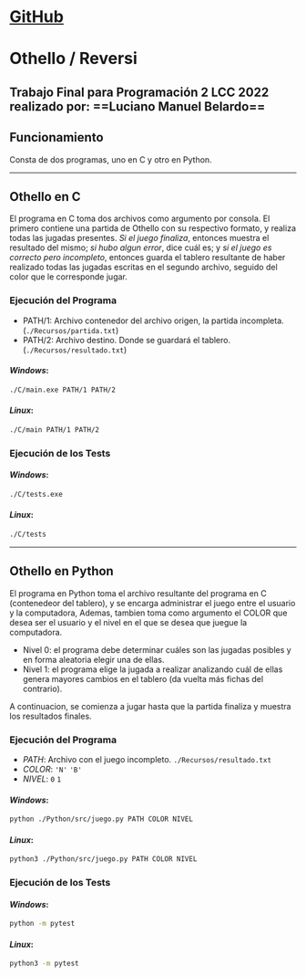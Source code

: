 # [GitHub]
[Github]: https://github.com/lulobelardo/Nuevo_Othello

# Othello / Reversi
Trabajo Final para Programación 2 LCC 2022 realizado por:
==Luciano Manuel Belardo==
---
## Funcionamiento
Consta de dos programas, uno en C y otro en Python.

---
## Othello en C
El programa en C toma dos archivos como argumento por consola. El primero contiene una partida de Othello con su respectivo formato, y realiza todas las jugadas presentes. *Si el juego finaliza*, entonces muestra el resultado del mismo; *si hubo algun error*, dice cuál es; y *si el juego es correcto pero incompleto*, entonces guarda el tablero resultante de haber realizado todas las jugadas escritas en el segundo archivo, seguido del color que le corresponde jugar.

### Ejecución del Programa
- PATH/1: Archivo contenedor del archivo origen, la partida incompleta. (`./Recursos/partida.txt`)
- PATH/2: Archivo destino. Donde se guardará el tablero. (`./Recursos/resultado.txt`)
#### _Windows_:
```sh
./C/main.exe PATH/1 PATH/2 
```
#### _Linux_:
```sh
./C/main PATH/1 PATH/2 
```

### Ejecución de los Tests
#### _Windows_:
```sh
./C/tests.exe
```
#### _Linux_:
```sh
./C/tests
```
---
## Othello en Python
El programa en Python toma el archivo resultante del programa en C (contenedeor del tablero), y se encarga administrar el juego entre el usuario y la computadora, Ademas, tambien toma como argumento el COLOR que desea ser el usuario y el nivel en el que se desea que juegue la computadora.
- Nivel 0: el programa debe determinar cuáles son las jugadas posibles y en forma aleatoria elegir una de ellas.
- Nivel 1: el programa elige la jugada a realizar analizando cuál de ellas genera mayores cambios en el tablero (da vuelta más fichas del contrario).

A continuacion, se comienza a jugar hasta que la partida finaliza y muestra los resultados finales.
### Ejecución del Programa
- _PATH_: Archivo con el juego incompleto. `./Recursos/resultado.txt`
- _COLOR_: `'N'` `'B'`
- _NIVEL_: `0` `1`
#### _Windows_:
```sh
python ./Python/src/juego.py PATH COLOR NIVEL
```
#### _Linux_:
```sh
python3 ./Python/src/juego.py PATH COLOR NIVEL
```

### Ejecución de los Tests
#### _Windows_:
```sh
python -m pytest
```
#### _Linux_:
```sh
python3 -m pytest
```